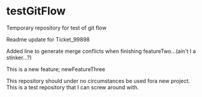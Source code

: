 # testGitFlow
Temporary repository for test of git flow


Readme update for Ticket_99898


Added line to generate merge conflicts when finishing featureTwo...(ain't I a stinker...?)

This is a new feature; newFeatureThree


This repository should under no circumstances be used fora new project. 
This is a test repository that I can screw around with.